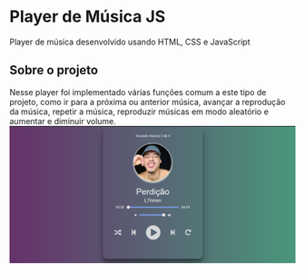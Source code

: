 # Player de Música JS
Player de música desenvolvido usando HTML, CSS e JavaScript
## Sobre o projeto
Nesse player foi implementado várias funções comum a este tipo de projeto, como ir para a próxima ou anterior música, avançar a reprodução da música, repetir a música, reproduzir músicas em modo aleatório e aumentar e diminuir volume.
![alt text](https://github.com/RanielyFreitas/Player-de-M-sica-JS/blob/main/player.PNG)
